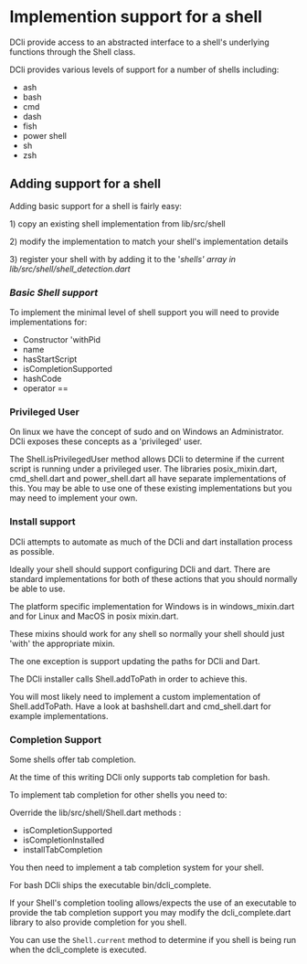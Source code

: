 # Implemention support for a shell

DCli provide access to an abstracted interface to a shell's underlying functions through the Shell class.

DCli provides various levels of support for a number of shells including:

* ash
* bash
* cmd
* dash
* fish
* power shell
* sh
* zsh

## Adding support for a shell

Adding basic support for a shell is fairly easy:

1\) copy an existing shell implementation from lib/src/shell

2\) modify the implementation to match your shell's implementation details

3\) register your shell with by adding it to the '_shells' array in lib/src/shell/shell\_detection.dart_

### _Basic Shell support_

To implement the minimal level of shell support you will need to provide implementations for:

* Constructor 'withPid
* name
* hasStartScript
* isCompletionSupported
* hashCode
* operator ==

### Privileged User

On linux we have the concept of sudo and on Windows an Administrator. DCli exposes these concepts as a 'privileged' user.

The Shell.isPrivilegedUser method allows DCli to determine if the current script is running under a privileged user. The libraries posix\_mixin.dart, cmd\_shell.dart and power\_shell.dart all have separate implementations of this. You may be able to use one of these existing implementations but you may need to implement your own.

### Install support

DCli attempts to automate as much of the DCli and dart installation process as possible.

Ideally your shell should support configuring DCli and dart. There are standard implementations for both of these actions that you should normally be able to use.

The platform specific implementation for Windows is in windows\_mixin.dart and for Linux and MacOS in posix mixin.dart.

These mixins should work for any shell so normally your shell should just 'with' the appropriate mixin.

The one exception is support updating the paths for DCli and Dart.

The DCli installer calls Shell.addToPath in order to achieve this.

You will most likely need to implement a custom implementation of Shell.addToPath. Have a look at bashshell.dart and cmd\_shell.dart for example implementations.

### Completion Support

Some shells offer tab completion.

At the time of this writing DCli only supports tab completion for bash.

To implement tab completion for other shells you need to:

Override the lib/src/shell/Shell.dart methods :

* isCompletionSupported
* isCompletionInstalled
* installTabCompletion

You then need to implement a tab completion system for your shell.

For bash DCli ships the executable bin/dcli\_complete.

If your Shell's completion tooling allows/expects the use of an executable to provide the tab completion support you may modify the dcli\_complete.dart library to also provide completion for you shell.

You can use the `Shell.current` method to determine if you shell is being run when the dcli\_complete is executed.
